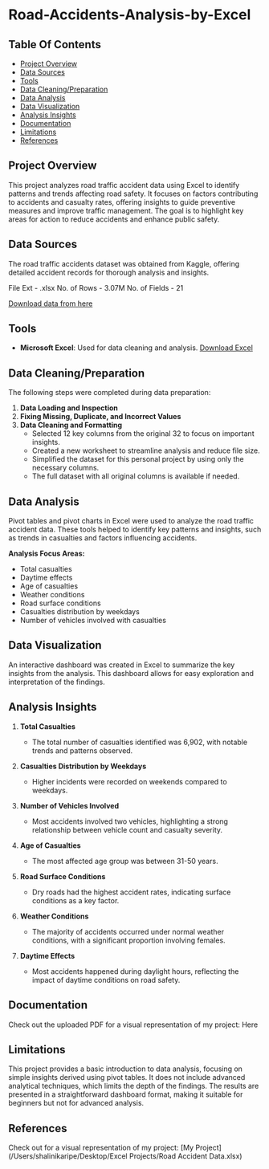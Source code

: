 # Road-Accidents-Analysis-by-Excel

## Table Of Contents

- [Project Overview](#project-overview)
- [Data Sources](#data-sources)
- [Tools](#tools)
- [Data Cleaning/Preparation](#data-cleaningpreparation)
- [Data Analysis](#data-analysis)
- [Data Visualization](#data-visualization)
- [Analysis Insights](#analysis-insights)
- [Documentation](#documentation)
- [Limitations](#limitations)
- [References](#references)

## Project Overview

This project analyzes road traffic accident data using Excel to identify patterns and trends affecting road safety. It focuses on factors contributing to accidents and casualty rates, offering insights to guide preventive measures and improve traffic management. The goal is to highlight key areas for action to reduce accidents and enhance public safety.

## Data Sources

The road traffic accidents dataset was obtained from Kaggle, offering detailed accident records for thorough analysis and insights. 

File Ext - .xlsx
No. of Rows - 3.07M
No. of Fields - 21

[Download data from here](https://www.kaggle.com/code/mohamedfaisvk/road-traffic-accidents-severity-classifier/input)

## Tools

- **Microsoft Excel**: Used for data cleaning and analysis. [Download Excel](https://www.microsoft.com/en-in/microsoft-365/excel)

## Data Cleaning/Preparation

The following steps were completed during data preparation:  

1. **Data Loading and Inspection**  
2. **Fixing Missing, Duplicate, and Incorrect Values**  
3. **Data Cleaning and Formatting**  
   - Selected 12 key columns from the original 32 to focus on important insights.  
   - Created a new worksheet to streamline analysis and reduce file size.  
   - Simplified the dataset for this personal project by using only the necessary columns.  
   - The full dataset with all original columns is available if needed.  

## Data Analysis

Pivot tables and pivot charts in Excel were used to analyze the road traffic accident data. These tools helped to identify key patterns and insights, such as trends in casualties and factors influencing accidents.

**Analysis Focus Areas:**  
- Total casualties  
- Daytime effects  
- Age of casualties  
- Weather conditions  
- Road surface conditions  
- Casualties distribution by weekdays  
- Number of vehicles involved with casualties  

## Data Visualization

An interactive dashboard was created in Excel to summarize the key insights from the analysis. This dashboard allows for easy exploration and interpretation of the findings.  

## Analysis Insights

1. **Total Casualties**  
   - The total number of casualties identified was 6,902, with notable trends and patterns observed.  

2. **Casualties Distribution by Weekdays**  
   - Higher incidents were recorded on weekends compared to weekdays.  

3. **Number of Vehicles Involved**  
   - Most accidents involved two vehicles, highlighting a strong relationship between vehicle count and casualty severity.  

4. **Age of Casualties**  
   - The most affected age group was between 31-50 years.  

5. **Road Surface Conditions**  
   - Dry roads had the highest accident rates, indicating surface conditions as a key factor.  

6. **Weather Conditions**  
   - The majority of accidents occurred under normal weather conditions, with a significant proportion involving females.  

7. **Daytime Effects**  
   - Most accidents happened during daylight hours, reflecting the impact of daytime conditions on road safety.  

## Documentation
Check out the uploaded PDF for a visual representation of my project: Here

## Limitations

This project provides a basic introduction to data analysis, focusing on simple insights derived using pivot tables. It does not include advanced analytical techniques, which limits the depth of the findings. The results are presented in a straightforward dashboard format, making it suitable for beginners but not for advanced analysis. 

## References
Check out for a visual representation of my project: [My Project](/Users/shalinikaripe/Desktop/Excel Projects/Road Accident Data.xlsx)

